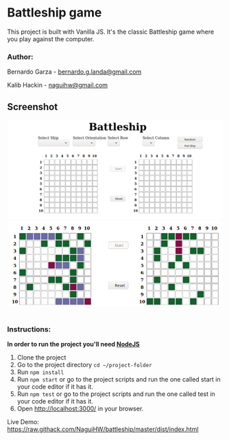 # Battleship game
This project is built with Vanilla JS. It's the classic Battleship game where you play against the computer.

### Author:


Bernardo Garza - [bernardo.g.landa@gmail.com](bernardo.g.landa@gmail.com)

Kalib Hackin - [naguihw@gmail.com](naguihw@gmail.com)

## Screenshot

![Battleship](Screenshot2.png?raw=true "Battleship")
![Battleship](Screenshot.png?raw=true "Battleship")


#


### Instructions:
**In order to run the project you'll need [NodeJS](https://nodejs.org)**
1. Clone the project
2. Go to the project directory `cd ~/project-folder`
3. Run `npm install`
4. Run `npm start` or go to the project scripts and run the one called start in your code editor if it has it.
5. Run `npm test` or go to the project scripts and run the one called test in your code editor if it has it.
6. Open [http://localhost:3000/](http://localhost:3000/) in your browser.

Live Demo: https://raw.githack.com/NaguiHW/battleship/master/dist/index.html
